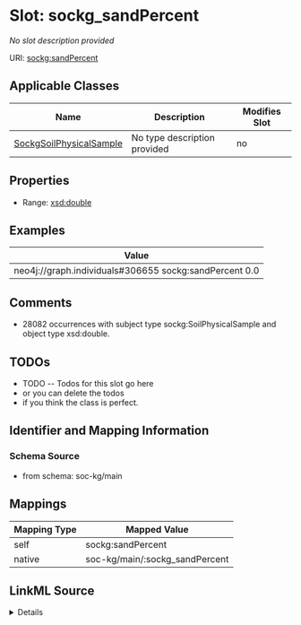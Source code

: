 

# Slot: sockg_sandPercent


_No slot description provided_





URI: [sockg:sandPercent](http://www.semanticweb.org/sockg/ontologies/2024/0/soil-carbon-ontology/sandPercent)



<!-- no inheritance hierarchy -->





## Applicable Classes

| Name | Description | Modifies Slot |
| --- | --- | --- |
| [SockgSoilPhysicalSample](../classes/SockgSoilPhysicalSample.md) | No type description provided |  no  |







## Properties

* Range: [xsd:double](http://www.w3.org/2001/XMLSchema#double)






## Examples

| Value |
| --- |
| neo4j://graph.individuals#306655 sockg:sandPercent 0.0 |

## Comments

* 28082 occurrences with subject type sockg:SoilPhysicalSample and object type xsd:double.

## TODOs

* TODO -- Todos for this slot go here
* or you can delete the todos
* if you think the class is perfect.

## Identifier and Mapping Information







### Schema Source


* from schema: soc-kg/main




## Mappings

| Mapping Type | Mapped Value |
| ---  | ---  |
| self | sockg:sandPercent |
| native | soc-kg/main/:sockg_sandPercent |




## LinkML Source

<details>
```yaml
name: sockg_sandPercent
description: No slot description provided
todos:
- TODO -- Todos for this slot go here
- or you can delete the todos
- if you think the class is perfect.
comments:
- 28082 occurrences with subject type sockg:SoilPhysicalSample and object type xsd:double.
examples:
- value: neo4j://graph.individuals#306655 sockg:sandPercent 0.0
from_schema: soc-kg/main
rank: 1000
slot_uri: sockg:sandPercent
alias: sockg_sandPercent
domain_of:
- sockg_SoilPhysicalSample
range: double

```
</details>